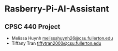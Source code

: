 # Rasberry-Pi-AI-Assistant

## CPSC 440 Project
- Melissa Huynh melissahuynh26@csu.fullerton.edu
- Tiffany Tran tiffytran2000@csu.fullerton.edu
